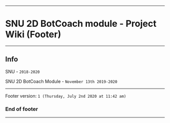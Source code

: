 
***

# SNU 2D BotCoach module - Project Wiki (Footer)

***

## Info

SNU - `2018-2020`

SNU 2D BotCoach Module - `November 13th 2019-2020`

***

Footer version: `1 (Thursday, July 2nd 2020 at 11:42 am)`

### End of footer

***
